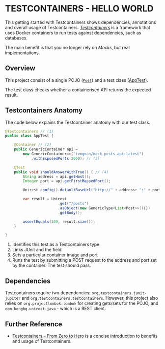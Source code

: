 # TESTCONTAINERS - HELLO WORLD
This getting started with Testcontainers shows dependencies, annotations and overall usage of Testcontainers. [_Testcontainers_](https://testcontainers.com) is a framework that uses Docker containers to run tests against dependencies, such as databases.

The main benefit is that you no longer rely on _Mocks_, but real implementations.

## Overview
This project consist of a single POJO ([`Post`](./src/main/java/com/example/Post.java)) and a test class ([AppTest](./src/test/java/com/example/AppTest.java)). 

The test class checks whether a containerised API returns the expected result.

## Testcontainers Anatomy
The code below explains the Testcontainer anatomy with our test class.

```java
@Testcontainers // (1)
public class AppTest {

    @Container // (2)
    public GenericContainer api = 
        new GenericContainer<>("tvngoan/mock-posts-api:latest")
            .withExposedPorts(3000); // (3)

    @Test
    public void shouldAnswerWithTrue() { // (4)
        String address = api.getHost();
        Integer port = api.getFirstMappedPort();

        Unirest.config().defaultBaseUrl("http://" + address+ ":" + port);

        var result = Unirest
                        .get("/posts")
                        .asObject(new GenericType<List<Post>>(){})
                        .getBody();

        assertEquals(100, result.size());
    }

}
```

1. Identifies this test as a Testcontainers type
2. Links JUnit and the field
3. Sets a particular container image and port
4. Runs the test by submitting a POST request to the address and port set by the container. The test should pass.

## Dependencies
Testcontainers require two dependencies: `org.testcontainers.junit-jupiter` and `org.testcontainers.testcontainers`. However, this project also relies on `org.projectlombok.lombok` for creating gets/sets for the POJO, and `com.konghq.unirest-java` - which is a REST client.

## Further Reference
- [Testcontainers – From Zero to Hero](https://www.youtube.com/live/v3eQCIWLYOw?feature=share) is a concise introduction to benefits and usage of Testcontainers.
